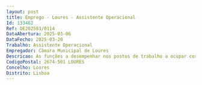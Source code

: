 ```yaml
--- 
layout: post
title: Emprego - Loures - Assistente Operacional
Id: 133462
Ref: OE202503/0114
DataAbertura: 2025-03-06
DataFecho: 2025-03-20
Trabalho: Assistente Operacional
Empregador: Câmara Municipal de Loures
Descricao: As funções a desempenhar nos postos de trabalho a ocupar correspondem ao grau 1 de complexidade funcional, conforme previsto na alínea a) do artigo 86.º da LTFP que, para além do conteúdo funcional da carreira categoria de assistente operacional, constante do anexo a que se refere o n.º 2 do artigo 88.º da LTFP, caracterizam se pelas atribuições, competências ou atividades previstas no Regulamento de Organização dos Serviços Municipais de Loures, complementado pelas seguintes funções  receção dos utentes (prestação de informações aos utentes, venda de senhas de equipamentos desportivos, controlo de circulação de veículos no interior do parque)  vigilância, limpeza e manutenção do Parque Municipal do Cabeço de Montachique  apoio a outras atividades operacionais da Divisão de Gestão de Parques e Floresta  exercício das demais funções que lhe sejam atribuídas por lei ou por despacho superior.
CodigoPostal: 2674-501 LOURES
Concelho: Loures
Distrito: Lisboa
--- 
```

